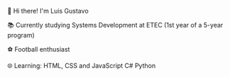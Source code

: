 👋 Hi there! I'm Luis Gustavo

📚 Currently studying Systems Development at ETEC (1st year of a 5-year program)

⚽️ Football enthusiast

🌐 Learning:
HTML,
CSS and
JavaScript 
C#
Python


